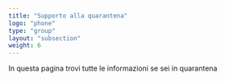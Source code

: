 ```yaml
---
title: "Supporto alla quarantena"
logo: "phone"
type: "group"
layout: "subsection"
weight: 6
---
```


In questa pagina trovi tutte le informazioni se sei in quarantena
